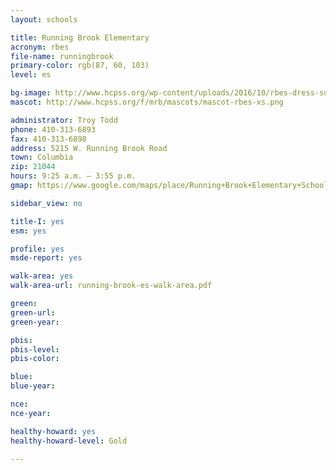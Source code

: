 ```yaml
---
layout: schools

title: Running Brook Elementary
acronym: rbes
file-name: runningbrook
primary-color: rgb(87, 60, 103)
level: es

bg-image: http://www.hcpss.org/wp-content/uploads/2016/10/rbes-dress-success.jpg
mascot: http://www.hcpss.org/f/mrb/mascots/mascot-rbes-xs.png

administrator: Troy Todd
phone: 410-313-6893
fax: 410-313-6898
address: 5215 W. Running Brook Road
town: Columbia
zip: 21044
hours: 9:25 a.m. – 3:55 p.m.
gmap: https://www.google.com/maps/place/Running+Brook+Elementary+School/@39.2288342,-76.8597167,17z/data=!3m1!4b1!4m2!3m1!1s0x89b7df8f37e781ab:0xdcd616f7b08843b1?hl=en

sidebar_view: no

title-I: yes
esm: yes

profile: yes
msde-report: yes 

walk-area: yes
walk-area-url: running-brook-es-walk-area.pdf

green:
green-url:
green-year:

pbis:
pbis-level:
pbis-color:

blue: 
blue-year:

nce:
nce-year:

healthy-howard: yes
healthy-howard-level: Gold

---
```

